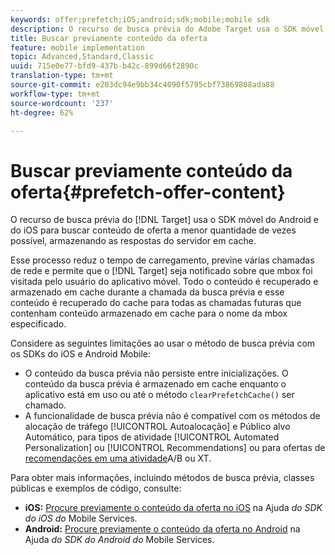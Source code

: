 ```yaml
---
keywords: offer;prefetch;iOS;android;sdk;mobile;mobile sdk
description: O recurso de busca prévia do Adobe Target usa o SDK móvel do Android e do iOS para buscar conteúdo de oferta a menor quantidade de vezes possível, armazenando as respostas do servidor em cache.
title: Buscar previamente conteúdo da oferta
feature: mobile implementation
topic: Advanced,Standard,Classic
uuid: 715e0e77-bfd9-437b-b42c-899d66f2890c
translation-type: tm+mt
source-git-commit: e203dc94e9bb34c4090f5795cbf73869808ada88
workflow-type: tm+mt
source-wordcount: '237'
ht-degree: 62%

---
```



# Buscar previamente conteúdo da oferta{#prefetch-offer-content}

O recurso de busca prévia do [!DNL Target] usa o SDK móvel do Android e do iOS para buscar conteúdo de oferta a menor quantidade de vezes possível, armazenando as respostas do servidor em cache.

Esse processo reduz o tempo de carregamento, previne várias chamadas de rede e permite que o [!DNL Target] seja notificado sobre que mbox foi visitada pelo usuário do aplicativo móvel. Todo o conteúdo é recuperado e armazenado em cache durante a chamada da busca prévia e esse conteúdo é recuperado do cache para todas as chamadas futuras que contenham conteúdo armazenado em cache para o nome da mbox especificado.

Considere as seguintes limitações ao usar o método de busca prévia com os SDKs do iOS e Android Mobile:

* O conteúdo da busca prévia não persiste entre inicializações. O conteúdo da busca prévia é armazenado em cache enquanto o aplicativo está em uso ou até o método `clearPrefetchCache()` ser chamado.
* A funcionalidade de busca prévia não é compatível com os métodos de alocação de tráfego [!UICONTROL Autoalocação] e Público alvo  Automático, para tipos de atividade [!UICONTROL Automated Personalization] ou [!UICONTROL Recommendations] ou para ofertas de [recomendações em uma atividade](/help/c-recommendations/recommendations-as-an-offer.md)A/B ou XT.

Para obter mais informações, incluindo métodos de busca prévia, classes públicas e exemplos de código, consulte:

* **iOS:**  [Procure previamente o conteúdo da oferta no iOS](https://docs.adobe.com/content/help/en/mobile-services/ios/target-ios/c-mob-target-prefetch-ios.html) na Ajuda *do SDK do iOS do* Mobile Services.
* **Android:**  [Procure previamente o conteúdo da oferta no Android](https://docs.adobe.com/content/help/en/mobile-services/android/target-android/c-mob-target-prefetch-android.html) na Ajuda *do SDK do Android do* Mobile Services.
